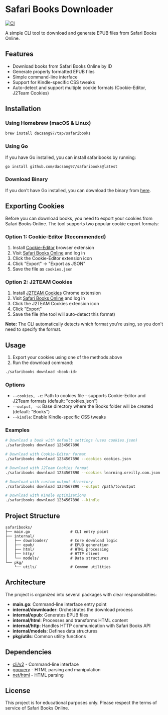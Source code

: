 # Safari Books Downloader

[![CI](https://github.com/dacsang97/safaribooks/actions/workflows/ci.yml/badge.svg)](https://github.com/dacsang97/safaribooks/actions/workflows/ci.yml)

A simple CLI tool to download and generate EPUB files from Safari Books Online.

## Features

- Download books from Safari Books Online by ID
- Generate properly formatted EPUB files
- Simple command-line interface
- Support for Kindle-specific CSS tweaks
- Auto-detect and support multiple cookie formats (Cookie-Editor, J2Team Cookies)

## Installation

### Using Homebrew (macOS & Linux)

```bash
brew install dacsang97/tap/safaribooks
```

### Using Go

If you have Go installed, you can install safaribooks by running:

```bash
go install github.com/dacsang97/safaribooks@latest
```

### Download Binary

If you don't have Go installed, you can download the binary from [here](https://github.com/dacsang97/safaribooks/releases).

## Exporting Cookies

Before you can download books, you need to export your cookies from Safari Books Online. The tool supports two popular cookie export formats:

### Option 1: Cookie-Editor (Recommended)

1. Install [Cookie-Editor](https://cookie-editor.com/) browser extension
2. Visit [Safari Books Online](https://learning.oreilly.com) and log in
3. Click the Cookie-Editor extension icon
4. Click "Export" → "Export as JSON"
5. Save the file as `cookies.json`

### Option 2: J2TEAM Cookies

1. Install [J2TEAM Cookies](https://chromewebstore.google.com/detail/J2TEAM%20Cookies/okpidcojinmlaakglciglbpcpajaibco) Chrome extension
2. Visit [Safari Books Online](https://learning.oreilly.com) and log in
3. Click the J2TEAM Cookies extension icon
4. Click "Export"
5. Save the file (the tool will auto-detect this format)

**Note:** The CLI automatically detects which format you're using, so you don't need to specify the format.

## Usage

1. Export your cookies using one of the methods above
2. Run the download command:

```bash
./safaribooks download <book-id>
```

### Options

- `--cookies, -c`: Path to cookies file - supports Cookie-Editor and J2Team formats (default: "cookies.json")
- `--output, -o`: Base directory where the Books folder will be created (default: "Books")
- `--kindle`: Enable Kindle-specific CSS tweaks

### Examples

```bash
# Download a book with default settings (uses cookies.json)
./safaribooks download 1234567890

# Download with Cookie-Editor format
./safaribooks download 1234567890 --cookies cookies.json

# Download with J2Team Cookies format
./safaribooks download 1234567890 --cookies learning.oreilly.com.json

# Download with custom output directory
./safaribooks download 1234567890 --output /path/to/output

# Download with Kindle optimizations
./safaribooks download 1234567890 --kindle
```

## Project Structure

```
safaribooks/
├── main.go                  # CLI entry point
├── internal/
│   ├── downloader/          # Core download logic
│   ├── epub/                # EPUB generation
│   ├── html/                # HTML processing
│   ├── http/                # HTTP client
│   └── models/              # Data structures
└── pkg/
    └── utils/               # Common utilities
```

## Architecture

The project is organized into several packages with clear responsibilities:

- **main.go**: Command-line interface entry point
- **internal/downloader**: Orchestrates the download process
- **internal/epub**: Generates EPUB files
- **internal/html**: Processes and transforms HTML content
- **internal/http**: Handles HTTP communication with Safari Books API
- **internal/models**: Defines data structures
- **pkg/utils**: Common utility functions

## Dependencies

- [cli/v2](https://github.com/urfave/cli/v2) - Command-line interface
- [goquery](https://github.com/PuerkitoBio/goquery) - HTML parsing and manipulation
- [net/html](https://golang.org/x/net/html) - HTML parsing

## License

This project is for educational purposes only. Please respect the terms of service of Safari Books Online.
